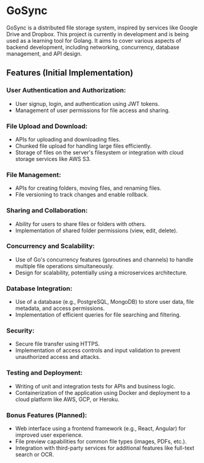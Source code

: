 # GoSync

GoSync is a distributed file storage system, inspired by services like Google Drive and Dropbox. This project is currently in development and is being used as a learning tool for Golang. It aims to cover various aspects of backend development, including networking, concurrency, database management, and API design.

## Features (Initial Implementation)

### User Authentication and Authorization:

- User signup, login, and authentication using JWT tokens.
- Management of user permissions for file access and sharing.

### File Upload and Download:

- APIs for uploading and downloading files.
- Chunked file upload for handling large files efficiently.
- Storage of files on the server's filesystem or integration with cloud storage services like AWS S3.

### File Management:

- APIs for creating folders, moving files, and renaming files.
- File versioning to track changes and enable rollback.

### Sharing and Collaboration:

- Ability for users to share files or folders with others.
- Implementation of shared folder permissions (view, edit, delete).

### Concurrency and Scalability:

- Use of Go's concurrency features (goroutines and channels) to handle multiple file operations simultaneously.
- Design for scalability, potentially using a microservices architecture.

### Database Integration:

- Use of a database (e.g., PostgreSQL, MongoDB) to store user data, file metadata, and access permissions.
- Implementation of efficient queries for file searching and filtering.

### Security:

- Secure file transfer using HTTPS.
- Implementation of access controls and input validation to prevent unauthorized access and attacks.

### Testing and Deployment:

- Writing of unit and integration tests for APIs and business logic.
- Containerization of the application using Docker and deployment to a cloud platform like AWS, GCP, or Heroku.

### Bonus Features (Planned):

- Web interface using a frontend framework (e.g., React, Angular) for improved user experience.
- File preview capabilities for common file types (images, PDFs, etc.).
- Integration with third-party services for additional features like full-text search or OCR.
